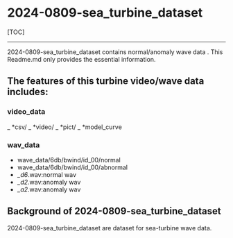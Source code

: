# 2024-0809-sea_turbine_dataset

[TOC]

------

2024-0809-sea_turbine_dataset contains normal/anomaly wave data . This Readme.md only provides the essential information. 

The features of this turbine video/wave data includes:
------
### video_data
_ *csv/
_ *video/
_ *pict/
_ *model_curve

### wav_data
- wave_data/6db/bwind/id_00/normal
- wave_data/6db/bwind/id_00/abnormal
- *_d6*.wav:normal wav
- *_d2*.wav:anomaly wav
- *_a2*.wav:anomaly wav

## Background of 2024-0809-sea_turbine_dataset
2024-0809-sea_turbine_dataset are dataset for sea-turbine wave data. 

